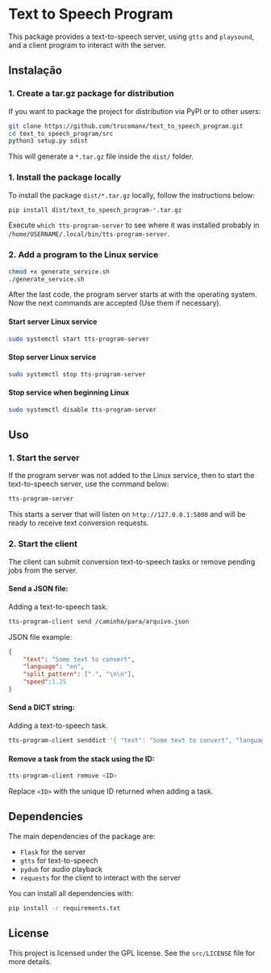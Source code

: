 # Text to Speech Program

This package provides a text-to-speech server, using `gtts` and `playsound`, and a client program to interact with the server.

## Instalação

### 1. Create a tar.gz package for distribution

If you want to package the project for distribution via PyPI or to other users:

```bash
git clone https://github.com/trucomanx/text_to_speech_program.git
cd text_to_speech_program/src
python3 setup.py sdist
```

This will generate a `*.tar.gz` file inside the `dist/` folder. 

### 1. Install the package locally

To install the package `dist/*.tar.gz` locally, follow the instructions below:


```bash
pip install dist/text_to_speech_program-*.tar.gz
```

Execute `which tts-program-server` to see where it was installed probably in `/home/USERNAME/.local/bin/tts-program-server`.

### 2. Add a program to the Linux service

```bash
chmod +x generate_service.sh
./generate_service.sh
```

After the last code, the program server starts at with the operating system.
Now the next commands are accepted (Use them if necessary).

#### Start server Linux service

```bash
sudo systemctl start tts-program-server
```

#### Stop server Linux service

```bash
sudo systemctl stop tts-program-server
```

#### Stop service when beginning Linux

```bash
sudo systemctl disable tts-program-server
```

## Uso

### 1. Start the server

If the program server was not added to the Linux service, then to start the text-to-speech server, use the command below:

```bash
tts-program-server
```

This starts a server that will listen on `http://127.0.0.1:5000` and will be ready to receive text conversion requests.



### 2. Start the client

The client can submit conversion text-to-speech tasks or remove pending jobs from the server.

#### Send a JSON file:
Adding a text-to-speech task.

```bash
tts-program-client send /caminho/para/arquivo.json
```

JSON file example:

```json
{
    "text": "Some text to convert",
    "language": "en",
    "split_pattern": [".", "\n\n"],
    "speed":1.25
}
```

#### Send a DICT string:
Adding a text-to-speech task.

```bash
tts-program-client senddict '{ "text": "Some text to convert", "language": "en", "split_pattern": ["."], "speed"=1.25 }'
```

#### Remove a task from the stack using the ID:

```bash
tts-program-client remove <ID>
```

Replace `<ID>` with the unique ID returned when adding a task.

## Dependencies

The main dependencies of the package are:

* `Flask` ​​for the server
* `gtts` for text-to-speech
* `pydub` for audio playback
* `requests` for the client to interact with the server

You can install all dependencies with:

```bash
pip install -r requirements.txt
```

## License

This project is licensed under the GPL license. See the `src/LICENSE` file for more details.
